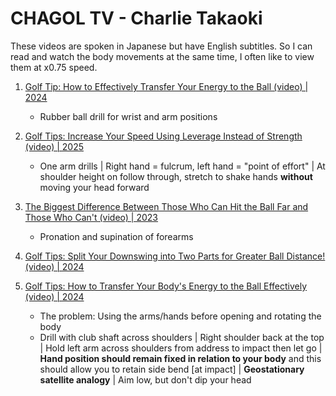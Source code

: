 # CHAGOL TV - Charlie Takaoki

These videos are spoken in Japanese but have English subtitles.
So I can read and watch the body movements at the same time, I
often like to view them at x0.75 speed.

1. [Golf Tip: How to Effectively Transfer Your Energy to the Ball (video) | 2024](https://www.youtube.com/watch?v=8mt5cOEIRsY)
   - Rubber ball drill for wrist and arm positions

1. [Golf Tips: Increase Your Speed Using Leverage Instead of Strength (video) | 2025](https://www.youtube.com/watch?v=UJ1pwaaj_Cw)
   - One arm drills | Right hand = fulcrum, left hand = "point of effort" |
     At shoulder height on follow through, stretch to shake hands **without**
     moving your head forward

1. [The Biggest Difference Between Those Who Can Hit the Ball Far and Those Who Can't (video) | 2023](https://www.youtube.com/watch?v=DI5DF4Rk9pI)
   - Pronation and supination of forearms

1. [Golf Tips: Split Your Downswing into Two Parts for Greater Ball Distance! (video) | 2024](https://www.youtube.com/watch?v=HdzxYPlX7lA)

1. [Golf Tips: How to Transfer Your Body's Energy to the Ball Effectively (video) | 2024](https://www.youtube.com/watch?v=OZpBP5pDA8E)
   - The problem: Using the arms/hands before opening and rotating the body
   - Drill with club shaft across shoulders | Right shoulder back at the top |
     Hold left arm across shoulders from address to impact then let go |
     **Hand position should remain fixed in relation to your body** and this
     should allow you to retain side bend [at impact] |
     **Geostationary satellite analogy** | Aim low, but don't dip your head

